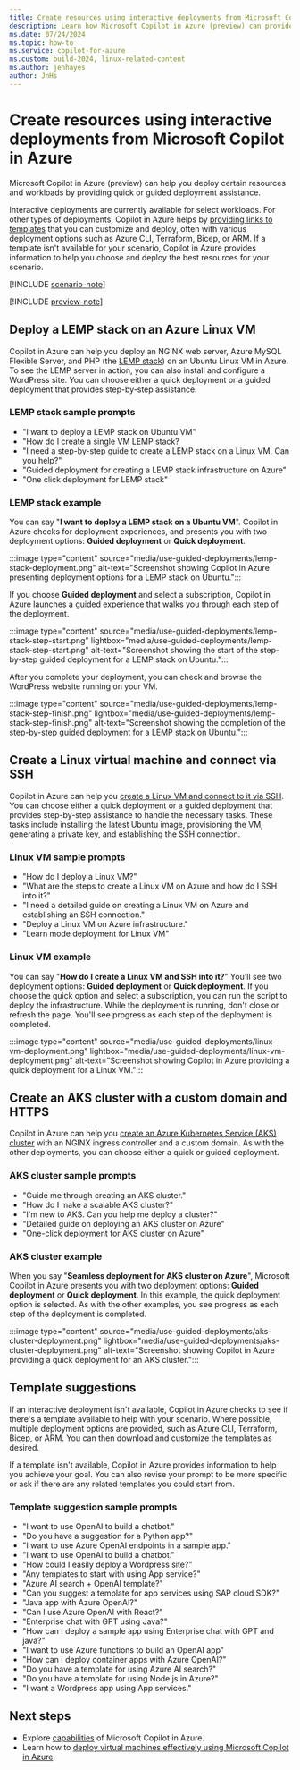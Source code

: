 ```yaml
---
title: Create resources using interactive deployments from Microsoft Copilot in Azure
description: Learn how Microsoft Copilot in Azure (preview) can provide quick or guided deployment assistance.
ms.date: 07/24/2024
ms.topic: how-to
ms.service: copilot-for-azure
ms.custom: build-2024, linux-related-content
ms.author: jenhayes
author: JnHs
---
```


# Create resources using interactive deployments from Microsoft Copilot in Azure

Microsoft Copilot in Azure (preview) can help you deploy certain resources and workloads by providing quick or guided deployment assistance.

Interactive deployments are currently available for select workloads. For other types of deployments, Copilot in Azure helps by [providing links to templates](#template-suggestions) that you can customize and deploy, often with various deployment options such as Azure CLI, Terraform, Bicep, or ARM. If a template isn't available for your scenario, Copilot in Azure provides information to help you choose and deploy the best resources for your scenario.

[!INCLUDE [scenario-note](includes/scenario-note.md)]

[!INCLUDE [preview-note](includes/preview-note.md)]

## Deploy a LEMP stack on an Azure Linux VM

Copilot in Azure can help you deploy an NGINX web server, Azure MySQL Flexible Server, and PHP (the [LEMP stack](/azure/virtual-machines/linux/tutorial-lemp-stack)) on an Ubuntu Linux VM in Azure. To see the LEMP server in action, you can also install and configure a WordPress site. You can choose either a quick deployment or a guided deployment that provides step-by-step assistance.

### LEMP stack sample prompts

- "I want to deploy a LEMP stack on Ubuntu VM"
- "How do I create a single VM LEMP stack?
- "I need a step-by-step guide to create a LEMP stack on a Linux VM. Can you help?"
- "Guided deployment for creating a LEMP stack infrastructure on Azure"
- "One click deployment for LEMP stack"

### LEMP stack example

You can say "**I want to deploy a LEMP stack on a Ubuntu VM**". Copilot in Azure checks for deployment experiences, and presents you with two deployment options: **Guided deployment** or **Quick deployment**.

:::image type="content" source="media/use-guided-deployments/lemp-stack-deployment.png" alt-text="Screenshot showing Copilot in Azure presenting deployment options for a LEMP stack on Ubuntu.":::

If you choose **Guided deployment** and select a subscription, Copilot in Azure launches a guided experience that walks you through each step of the deployment.

:::image type="content" source="media/use-guided-deployments/lemp-stack-step-start.png" lightbox="media/use-guided-deployments/lemp-stack-step-start.png" alt-text="Screenshot showing the start of the step-by-step guided deployment for a LEMP stack on Ubuntu.":::

After you complete your deployment, you can check and browse the WordPress website running on your VM.

:::image type="content" source="media/use-guided-deployments/lemp-stack-step-finish.png" lightbox="media/use-guided-deployments/lemp-stack-step-finish.png" alt-text="Screenshot showing the completion of the step-by-step guided deployment for a LEMP stack on Ubuntu.":::

## Create a Linux virtual machine and connect via SSH

Copilot in Azure can help you [create a Linux VM and connect to it via SSH](/azure/virtual-machines/linux/quick-create-cli). You can choose either a quick deployment or a guided deployment that provides step-by-step assistance to handle the necessary tasks. These tasks include installing the latest Ubuntu image, provisioning the VM, generating a private key, and establishing the SSH connection.

### Linux VM sample prompts

- "How do I deploy a Linux VM?"
- "What are the steps to create a Linux VM on Azure and how do I SSH into it?"
- "I need a detailed guide on creating a Linux VM on Azure and establishing an SSH connection."
- "Deploy a Linux VM on Azure infrastructure."
- "Learn mode deployment for Linux VM"

### Linux VM example

You can say "**How do I create a Linux VM and SSH into it?**" You'll see two deployment options: **Guided deployment** or **Quick deployment**. If you choose the quick option and select a subscription, you can run the script to deploy the infrastructure. While the deployment is running, don't close or refresh the page. You'll see progress as each step of the deployment is completed.

:::image type="content" source="media/use-guided-deployments/linux-vm-deployment.png" lightbox="media/use-guided-deployments/linux-vm-deployment.png" alt-text="Screenshot showing Copilot in Azure providing a quick deployment for a Linux VM.":::

## Create an AKS cluster with a custom domain and HTTPS

Copilot in Azure can help you [create an Azure Kubernetes Service (AKS) cluster](/azure/aks/learn/quick-kubernetes-deploy-cli) with an NGINX ingress controller and a custom domain. As with the other deployments, you can choose either a quick or guided deployment.

### AKS cluster sample prompts

- "Guide me through creating an AKS cluster."
- "How do I make a scalable AKS cluster?"
- "I'm new to AKS. Can you help me deploy a cluster?"
- "Detailed guide on deploying an AKS cluster on Azure"
- "One-click deployment for AKS cluster on Azure"

### AKS cluster example

When you say "**Seamless deployment for AKS cluster on Azure**", Microsoft Copilot in Azure presents you with two deployment options: **Guided deployment** or **Quick deployment**. In this example, the quick deployment option is selected. As with the other examples, you see progress as each step of the deployment is completed.

:::image type="content" source="media/use-guided-deployments/aks-cluster-deployment.png" lightbox="media/use-guided-deployments/aks-cluster-deployment.png" alt-text="Screenshot showing Copilot in Azure providing a quick deployment for an AKS cluster.":::

## Template suggestions

If an interactive deployment isn't available, Copilot in Azure checks to see if there's a template available to help with your scenario. Where possible, multiple deployment options are provided, such as Azure CLI, Terraform, Bicep, or ARM. You can then download and customize the templates as desired.

If a template isn't available, Copilot in Azure provides information to help you achieve your goal. You can also revise your prompt to be more specific or ask if there are any related templates you could start from.

### Template suggestion sample prompts

- "I want to use OpenAI to build a chatbot."
- "Do you have a suggestion for a Python app?"
- "I want to use Azure OpenAI endpoints in a sample app."
- "I want to use OpenAI to build a chatbot."
- "How could I easily deploy a Wordpress site?"
- "Any templates to start with using App service?"
- "Azure AI search + OpenAI template?"
- "Can you suggest a template for app services using SAP cloud SDK?"
- "Java app with Azure OpenAI?"
- "Can I use Azure OpenAI with React?"
- "Enterprise chat with GPT using Java?"
- "How can I deploy a sample app using Enterprise chat with GPT and java?"
- "I want to use Azure functions to build an OpenAI app"
- "How can I deploy container apps with Azure OpenAI?"
- "Do you have a template for using Azure AI search?"
- "Do you have a template for using Node js in Azure?"
- "I want a Wordpress app using App services."

## Next steps

- Explore [capabilities](capabilities.md) of Microsoft Copilot in Azure.
- Learn how to [deploy virtual machines effectively using Microsoft Copilot in Azure](deploy-vms-effectively.md).
